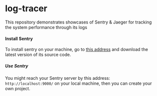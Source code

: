 # log-tracer
This repository demonstrates showcases of Sentry &amp; Jaeger for tracking the system performance through its logs

#### Install Sentry
To install sentry on your machine, go to [this address](https://develop.sentry.dev/self-hosted/) and download the latest version of its source code.

##### Use Sentry
You might reach your Sentry server by this address: `http://localhost:9000/` on your local machine, then you can create your own project.